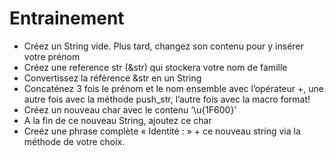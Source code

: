 # Entrainement

- Créez un String vide. Plus tard, changez son contenu pour y insérer votre prénom
- Créez une reference str (&str) qui stockera votre nom de famille
- Convertissez la référence &str en un String
- Concaténez 3 fois le prénom et le nom ensemble avec l’opérateur +, une autre fois avec la méthode push_str, l’autre fois avec la macro format!
- Créez un nouveau char avec le contenu ‘\u{1F600}’
- A la fin de ce nouveau String, ajoutez ce char
- Creéz une phrase complète « Identité : » + ce nouveau string via la méthode de votre choix.